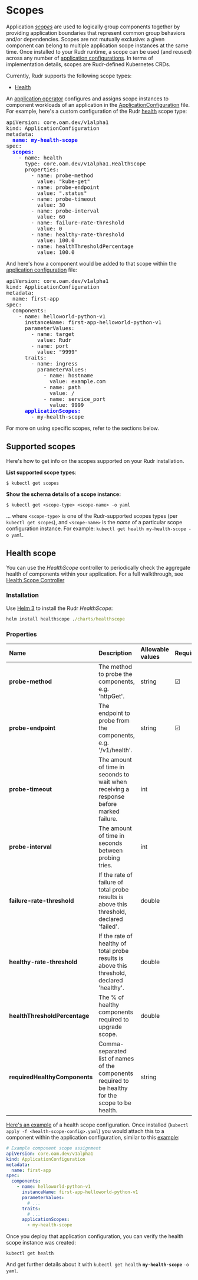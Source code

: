 # Scopes

Application [*scopes*](https://github.com/oam-dev/spec/blob/master/4.application_scopes.md) are used to logically group components together by providing application boundaries that represent common group behaviors and/or dependencies. Scopes are not mutually exclusive: a given component can belong to multiple application scope instances at the same time. Once installed to your Rudr runtime, a scope can be used (and reused) across any number of [application configurations](./application-configuration.md). In terms of implementation details, scopes are Rudr-defined Kubernetes CRDs.

Currently, Rudr supports the following scope types:

- [Health](#health-scope)

An [application operator](https://github.com/oam-dev/spec/blob/master/2.overview_and_terminology.md#roles-and-responsibilities) configures and assigns  scope instances to component workloads of an application in the [ApplicationConfiguration](application-configuration.md) file. For example, here's a custom configuration of the Rudr [health](#health) scope type:

<pre>
apiVersion: core.oam.dev/v1alpha1
kind: ApplicationConfiguration
metadata:
  <b style="color:blue;">name: my-health-scope</b>
spec:
  <b style="color:blue;">scopes:</b>
    - name: health
      type: core.oam.dev/v1alpha1.HealthScope
      properties:
        - name: probe-method
          value: "kube-get"
        - name: probe-endpoint
          value: ".status"
        - name: probe-timeout
          value: 30
        - name: probe-interval
          value: 60
        - name: failure-rate-threshold
          value: 0
        - name: healthy-rate-threshold
          value: 100.0
        - name: healthThresholdPercentage
          value: 100.0
</pre>

And here's how a component would be added to that scope within the [application configuration](application-configuration.md) file:

<pre>
apiVersion: core.oam.dev/v1alpha1
kind: ApplicationConfiguration
metadata:
  name: first-app
spec:
  components:
    - name: helloworld-python-v1
      instanceName: first-app-helloworld-python-v1
      parameterValues:
        - name: target
          value: Rudr
        - name: port
          value: "9999"
      traits:
        - name: ingress
          parameterValues:
            - name: hostname
              value: example.com
            - name: path
              value: /
            - name: service_port
              value: 9999
      <b style="color: blue">applicationScopes:</b>
        - my-health-scope
</pre>

For more on using specific scopes, refer to the sections below.

## Supported scopes

Here's how to get info on the scopes supported on your Rudr installation.

**List supported scope types**:

```console
$ kubectl get scopes
```

**Show the schema details of a scope instance:**

```console
$ kubectl get <scope-type> <scope-name> -o yaml
````

... where `<scope-type>` is one of the Rudr-supported scopes types (per `kubectl get scopes`), and `<scope-name>` is the *name* of a particular scope configuration instance. For example: `kubectl get health my-health-scope -o yaml`.

## Health scope

You can use the *HealthScope* controller to periodically check the aggregate health of components within your application. For a full walkthrough, see [Health Scope Controller](../../healthscope/README.md)

### Installation

Use [Helm 3](https://v3.helm.sh/) to install the Rudr *HealthScope*:

```cmd
helm install healthscope ./charts/healthscope
```

### Properties

| Name | Description | Allowable values | Required | Default |
| :-- | :--| :-- | :-- | :-- |
| **probe-method** | The method to probe the components, e.g. 'httpGet'. | string | &#9745; | |
| **probe-endpoint** | The endpoint to probe from the components, e.g. '/v1/health'. | string | &#9745; | |
| **probe-timeout** | The amount of time in seconds to wait when receiving a response before marked failure. | int | | |
| **probe-interval** | The amount of time in seconds between probing tries. | int |||
| **failure-rate-threshold** | If the rate of failure of total probe results is above this threshold, declared 'failed'. | double |||
| **healthy-rate-threshold** | If the rate of healthy of total probe results is above this threshold, declared 'healthy'. | double |||
| **healthThresholdPercentage** | The % of healthy components required to upgrade scope. | double |||
| **requiredHealthyComponents** | Comma-separated list of names of the components required to be healthy for the scope to be health. | string |||

[Here's an example](../../examples/health-scope-config.yaml) of a health scope configuration. Once installed (`kubectl apply -f <health-scope-config>.yaml`) you would attach this to a component within the application configuration, similar to this [example](../../examples/first-app-config.yaml):

```yaml
# Example component scope assignment
apiVersion: core.oam.dev/v1alpha1
kind: ApplicationConfiguration
metadata:
  name: first-app
spec:
  components:
    - name: helloworld-python-v1
      instanceName: first-app-helloworld-python-v1
      parameterValues:
        # ...
      traits:
        # ...  
      applicationScopes:
        - my-health-scope
```

Once you deploy that application configuration, you can verify the health scope instance was created:

```console
kubectl get health
```

And get further details about it with `kubectl get health` **`my-health-scope`** `-o yaml`.
